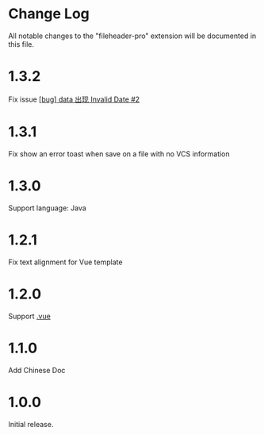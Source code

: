 # Change Log

All notable changes to the "fileheader-pro" extension will be documented in this file.

<!-- Check [Keep a Changelog](http://keepachangelog.com/) for recommendations on how to structure this file. -->
# 1.3.2
Fix issue [[bug] data 出现 Invalid Date #2](https://github.com/IronLu233/fileheader-pro/issues/2)

# 1.3.1
Fix show an error toast when save on a file with no VCS information

# 1.3.0
Support language: Java

# 1.2.1
Fix text alignment for Vue template

# 1.2.0
Support [.vue](https://vuejs.org)

# 1.1.0
Add Chinese Doc
# 1.0.0
Initial release.

